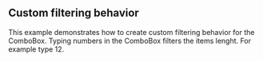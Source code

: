 ## Custom filtering behavior
This example demonstrates how to create custom filtering behavior for the ComboBox. 
Typing numbers in the ComboBox filters the items lenght. For example type 12.

[//]: <keywords:filter, customization, match>